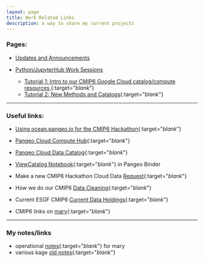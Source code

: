 ```yaml
---
layout: page
title: Work Related Links
description: a way to share my current projects
---
```


### Pages:
- [Updates and Announcements](/index.html)

- [Python/JupyterHub Work Sessions](/pages/sessions.html)

  - [Tutorial 1: Intro to our CMIP6 Google Cloud catalog/compute resources ](/pages/tutorial1.html){:target="_blank_"}
  - [Tutorial 2: New Methods and Catalogs](/pages/tutorial2.html){:target="_blank_"}

--------------
### Useful links:

- [Using ocean.pangeo.io for the CMIP6 Hackathon](https://discourse.pangeo.io/t/using-ocean-pangeo-io-for-the-cmip6-hackathon/291){:target="_blank_"}

- [Pangeo Cloud Compute Hub](https://ocean.pangeo.io){:target="_blank_"}

- [Pangeo Cloud Data Catalog](https://pangeo-data.github.io/pangeo-datastore){:target="_blank_"}

- [ViewCatalog Notebook](https://binder.pangeo.io/v2/gh/naomi-henderson/CMIP6-qgrid/master){:target="_blank_"} in Pangeo Binder

- Make a new CMIP6 Hackathon Cloud Data [Request](https://docs.google.com/forms/d/e/1FAIpQLScFjA5IddqBs2Rc0xGbzn32NPq12TKr-b-8KGtXWyNDK5sJCg/viewform){:target="_blank_"}

- How we do our CMIP6 [Data Cleaning](https://github.com/naomi-henderson/cmip6hack-DataCleaning/blob/master/README.md){:target="_blank_"}

- Current ESGF CMIP6 [Current Data Holdings](https://pcmdi.llnl.gov/CMIP6/ArchiveStatistics/esgf_data_holdings/){:target="_blank_"}

- CMIP6 links on [mary](http://mary.ldeo.columbia.edu:8080/CMIP6){:target="_blank_"}

--------------
### My notes/links
- operational [notes](/pages/mary.html){:target="_blank_"} for mary
- various kage [old notes](http://kage.ldeo.columbia.edu/notes/){:target="_blank_"}
